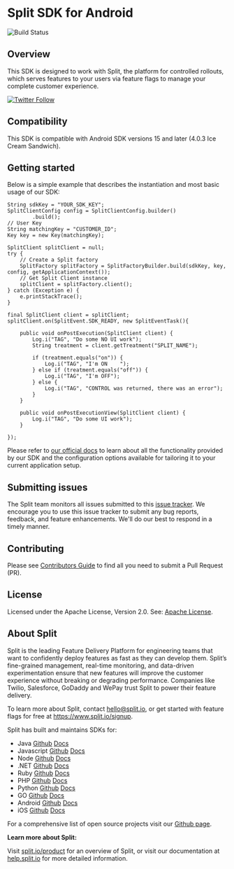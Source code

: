 # Split SDK for Android
![Build Status](https://github.com/splitio/android-client/actions/workflows/sonar.yml/badge.svg?branch=master)

## Overview
This SDK is designed to work with Split, the platform for controlled rollouts, which serves features to your users via feature flags to manage your complete customer experience.

[![Twitter Follow](https://img.shields.io/twitter/follow/splitsoftware.svg?style=social&label=Follow&maxAge=1529000)](https://twitter.com/intent/follow?screen_name=splitsoftware)

## Compatibility
This SDK is compatible with Android SDK versions 15 and later (4.0.3 Ice Cream Sandwich).

## Getting started
Below is a simple example that describes the instantiation and most basic usage of our SDK:
```
String sdkKey = "YOUR_SDK_KEY";
SplitClientConfig config = SplitClientConfig.builder()
        .build();
// User Key
String matchingKey = "CUSTOMER_ID";
Key key = new Key(matchingKey);

SplitClient splitClient = null;
try {
    // Create a Split factory
    SplitFactory splitFactory = SplitFactoryBuilder.build(sdkKey, key, config, getApplicationContext());
    // Get Split Client instance
    splitClient = splitFactory.client();
} catch (Exception e) {
    e.printStackTrace();
}

final SplitClient client = splitClient;
splitClient.on(SplitEvent.SDK_READY, new SplitEventTask(){

    public void onPostExecution(SplitClient client) {
        Log.i("TAG", "Do some NO UI work");
        String treatment = client.getTreatment("SPLIT_NAME");

        if (treatment.equals("on")) {
            Log.i("TAG", "I'm ON    ");
        } else if (treatment.equals("off")) {
            Log.i("TAG", "I'm OFF");
        } else {
            Log.i("TAG", "CONTROL was returned, there was an error");
        }
    }

    public void onPostExecutionView(SplitClient client) {
        Log.i("TAG", "Do some UI work");
    }

});
```

Please refer to [our official docs](https://help.split.io/hc/en-us/articles/360020343291-Android-SDK) to learn about all the functionality provided by our SDK and the configuration options available for tailoring it to your current application setup.

## Submitting issues

The Split team monitors all issues submitted to this [issue tracker](https://github.com/splitio/android-client/issues). We encourage you to use this issue tracker to submit any bug reports, feedback, and feature enhancements. We'll do our best to respond in a timely manner.

## Contributing
Please see [Contributors Guide](CONTRIBUTORS-GUIDE.md) to find all you need to submit a Pull Request (PR).

## License
Licensed under the Apache License, Version 2.0. See: [Apache License](http://www.apache.org/licenses/).

## About Split

Split is the leading Feature Delivery Platform for engineering teams that want to confidently deploy features as fast as they can develop them. Split’s fine-grained management, real-time monitoring, and data-driven experimentation ensure that new features will improve the customer experience without breaking or degrading performance. Companies like Twilio, Salesforce, GoDaddy and WePay trust Split to power their feature delivery.

To learn more about Split, contact hello@split.io, or get started with feature flags for free at https://www.split.io/signup.

Split has built and maintains SDKs for:

* Java [Github](https://github.com/splitio/java-client) [Docs](https://help.split.io/hc/en-us/articles/360020405151-Java-SDK)
* Javascript [Github](https://github.com/splitio/javascript-client) [Docs](https://help.split.io/hc/en-us/articles/360020448791-JavaScript-SDK)
* Node [Github](https://github.com/splitio/javascript-client) [Docs](https://help.split.io/hc/en-us/articles/360020564931-Node-js-SDK)
* .NET [Github](https://github.com/splitio/dotnet-client) [Docs](https://help.split.io/hc/en-us/articles/360020240172--NET-SDK)
* Ruby [Github](https://github.com/splitio/ruby-client) [Docs](https://help.split.io/hc/en-us/articles/360020673251-Ruby-SDK)
* PHP [Github](https://github.com/splitio/php-client) [Docs](https://help.split.io/hc/en-us/articles/360020350372-PHP-SDK)
* Python [Github](https://github.com/splitio/python-client) [Docs](https://help.split.io/hc/en-us/articles/360020359652-Python-SDK)
* GO [Github](https://github.com/splitio/go-client) [Docs](https://help.split.io/hc/en-us/articles/360020093652-Go-SDK)
* Android [Github](https://github.com/splitio/android-client) [Docs](https://help.split.io/hc/en-us/articles/360020343291-Android-SDK)
* iOS [Github](https://github.com/splitio/ios-client) [Docs](https://help.split.io/hc/en-us/articles/360020401491-iOS-SDK)

For a comprehensive list of open source projects visit our [Github page](https://github.com/splitio?utf8=%E2%9C%93&query=%20only%3Apublic%20).

**Learn more about Split:**

Visit [split.io/product](https://www.split.io/product) for an overview of Split, or visit our documentation at [help.split.io](http://help.split.io) for more detailed information.

